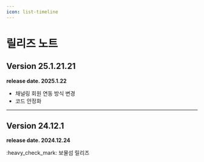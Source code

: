 ```yaml
---
icon: list-timeline
---
```


# 릴리즈 노트

## Version 25.1.21.21

**release date. 2025.1.22**

* 채널링 회원 연동 방식 변경
* 코드 안정화

***

## Version 24.12.1

**release date. 2024.12.24**

:heavy\_check\_mark: 보물섬 릴리즈
